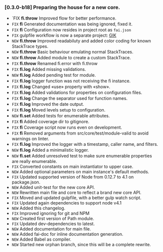 ### [0.3.0-b18] Preparing the house for a new core.
- `FIX **ﬁ.throw** Improved flow for better performance.
- `FIX` **ﬁ** Generated documentation was being ignored, fixed it.
- `FIX` **ﬁ** Configuration now resides in project root as `fai.json`
- `FIX` gulpfile workflow is now a separate project: [GIK](http://github.com/gikmx/gik.git)
- `NEW` **ﬁ.throw** Improved readabiluty and added color coding for known StackTrace types.
- `NEW` **ﬁ.throw** Basic behaviour emulating normal StackTraces.
- `NEW` **ﬁ.throw** Added module to create a custom StackTrace.
- `FIX` **ﬁ.throw** Renamed ﬁ.error with ﬁ.throw
- `FIX` **ﬁ.log**	Added missing validations.
- `NEW` **ﬁ.log** Added pending test for module.
- `FIX` **ﬁ.log** logger function was not receiving the ﬁ instance.
- `FIX` **ﬁ.log** Changed «use» property with «show».
- `FIX` **ﬁ.log** Added validations for properties on configuration files.
- `FIX` **ﬁ.log** Change the separator used for function names.
- `FIX` **ﬁ.log** Improved the date output.
- `FIX` **ﬁ.log** Moved levels setup to configuration.
- `NEW` **ﬁ.set** Added tests for enumerable attributes.
- `FIX` **ﬁ** Added coverage dir to gitignore.
- `FIX` **ﬁ** Coverage script now runs even on development.
- `FIX` **ﬁ** Removed arguments from src/core/test/module-valid to avoid warnings on linter.
- `FIX` **ﬁ.log** Improved the logger with a timestamp, caller name, and filters.
- `NEW` **ﬁ.log** Added a minimalistic logger.
- `NEW` **ﬁ.set** Added unresolved test to make sure enumerable properties are really enumerable.
- `FIX` Converted constants on main instantiator to upper case.
- `NEW` Added optional parameters on main instance's default methods.
- `FIX` Updated supported version of Node from 0.12.7 to 4.1 on package.json.
- `NEW` Added unit-test for the new core API.
- `NEW` Rewritten main file and core to reflect a brand new core API.
- `FIX` Moved and updated gulpfile, with a better gulp watch script.
- `FIX` Updated again dependencies to support node v4.1
- `NEW` Added this changelog.
- `FIX` Improved ignoring for git and NPM
- `NEW` Created first version of Path module.
- `FIX` Updated dev-dependencies to latest.
- `NEW` Added documentation for main file.
- `NEW` Added fai-doc for inline documentation generation.
- `NEW` Added Babel as compiler.
- `NEW` Started new orphan branch, since this will be a complete rewrite.
